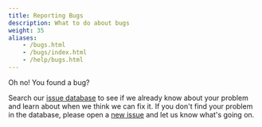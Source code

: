```yaml
---
title: Reporting Bugs
description: What to do about bugs
weight: 35
aliases:
    - /bugs.html
    - /bugs/index.html
    - /help/bugs.html
---
```


Oh no! You found a bug?

Search our [issue database](https://github.com/istio/issues/issues/) to see if we already know about
your problem and learn about when
we think we can fix it. If you don't find your problem in the database, please open a [new issue](https://github.com/istio/issues/issues/new)
and let us know what's
going on.
